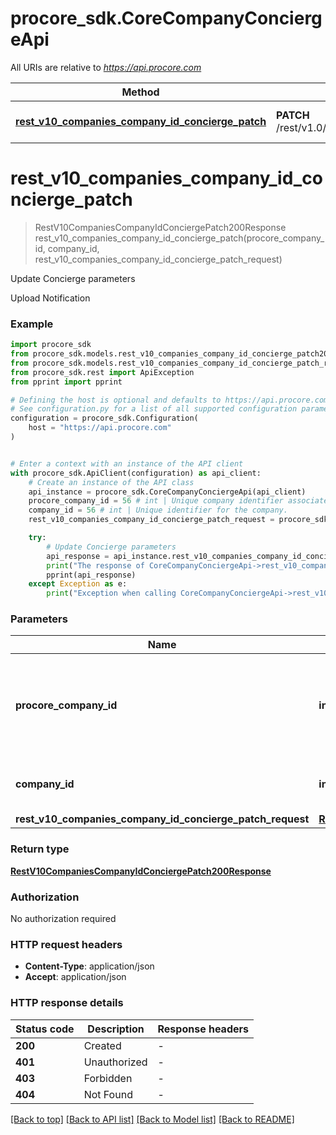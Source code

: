 # procore_sdk.CoreCompanyConciergeApi

All URIs are relative to *https://api.procore.com*

Method | HTTP request | Description
------------- | ------------- | -------------
[**rest_v10_companies_company_id_concierge_patch**](CoreCompanyConciergeApi.md#rest_v10_companies_company_id_concierge_patch) | **PATCH** /rest/v1.0/companies/{company_id}/concierge | Update Concierge parameters


# **rest_v10_companies_company_id_concierge_patch**
> RestV10CompaniesCompanyIdConciergePatch200Response rest_v10_companies_company_id_concierge_patch(procore_company_id, company_id, rest_v10_companies_company_id_concierge_patch_request)

Update Concierge parameters

Upload Notification

### Example


```python
import procore_sdk
from procore_sdk.models.rest_v10_companies_company_id_concierge_patch200_response import RestV10CompaniesCompanyIdConciergePatch200Response
from procore_sdk.models.rest_v10_companies_company_id_concierge_patch_request import RestV10CompaniesCompanyIdConciergePatchRequest
from procore_sdk.rest import ApiException
from pprint import pprint

# Defining the host is optional and defaults to https://api.procore.com
# See configuration.py for a list of all supported configuration parameters.
configuration = procore_sdk.Configuration(
    host = "https://api.procore.com"
)


# Enter a context with an instance of the API client
with procore_sdk.ApiClient(configuration) as api_client:
    # Create an instance of the API class
    api_instance = procore_sdk.CoreCompanyConciergeApi(api_client)
    procore_company_id = 56 # int | Unique company identifier associated with the Procore User Account.
    company_id = 56 # int | Unique identifier for the company.
    rest_v10_companies_company_id_concierge_patch_request = procore_sdk.RestV10CompaniesCompanyIdConciergePatchRequest() # RestV10CompaniesCompanyIdConciergePatchRequest | 

    try:
        # Update Concierge parameters
        api_response = api_instance.rest_v10_companies_company_id_concierge_patch(procore_company_id, company_id, rest_v10_companies_company_id_concierge_patch_request)
        print("The response of CoreCompanyConciergeApi->rest_v10_companies_company_id_concierge_patch:\n")
        pprint(api_response)
    except Exception as e:
        print("Exception when calling CoreCompanyConciergeApi->rest_v10_companies_company_id_concierge_patch: %s\n" % e)
```



### Parameters


Name | Type | Description  | Notes
------------- | ------------- | ------------- | -------------
 **procore_company_id** | **int**| Unique company identifier associated with the Procore User Account. | 
 **company_id** | **int**| Unique identifier for the company. | 
 **rest_v10_companies_company_id_concierge_patch_request** | [**RestV10CompaniesCompanyIdConciergePatchRequest**](RestV10CompaniesCompanyIdConciergePatchRequest.md)|  | 

### Return type

[**RestV10CompaniesCompanyIdConciergePatch200Response**](RestV10CompaniesCompanyIdConciergePatch200Response.md)

### Authorization

No authorization required

### HTTP request headers

 - **Content-Type**: application/json
 - **Accept**: application/json

### HTTP response details

| Status code | Description | Response headers |
|-------------|-------------|------------------|
**200** | Created |  -  |
**401** | Unauthorized |  -  |
**403** | Forbidden |  -  |
**404** | Not Found |  -  |

[[Back to top]](#) [[Back to API list]](../README.md#documentation-for-api-endpoints) [[Back to Model list]](../README.md#documentation-for-models) [[Back to README]](../README.md)

